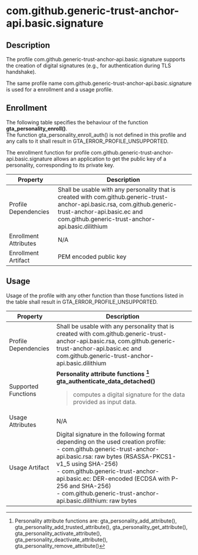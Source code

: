 # com.github.generic-trust-anchor-api.basic.signature

## Description
The profile com.github.generic-trust-anchor-api.basic.signature supports the creation of digital signatures (e.g., for authentication during TLS handshake).

The same profile name com.github.generic-trust-anchor-api.basic.signature is used for a enrollment and a usage profile.

## Enrollment
The following table specifies the behaviour of the function **gta_personality_enroll()**. <br>The function gta_personality_enroll_auth() is not defined in this profile and any calls to it shall result in GTA_ERROR_PROFILE_UNSUPPORTED.

The enrollment function for profile com.github.generic-trust-anchor-api.basic.signature allows an application to get the public key of a personality, corresponding to its private key.

| **Property** | **Description** |
| ------------ | ----------------|
| Profile Dependencies | Shall be usable with any personality that is created with com.github.generic-trust-anchor-api.basic.rsa, com.github.generic-trust-anchor-api.basic.ec and com.github.generic-trust-anchor-api.basic.dilithium |
| Enrollment Attributes | N/A |
| Enrollment Artifact | PEM encoded public key |

## Usage
Usage of the profile with any other function than those functions listed in the table shall result in GTA_ERROR_PROFILE_UNSUPPORTED.

| **Property** | **Description** |
| ------------ | ----------------|
| Profile Dependencies | Shall be usable with any personality that is created with com.github.generic-trust-anchor-api.basic.rsa, com.github.generic-trust-anchor-api.basic.ec and com.github.generic-trust-anchor-api.basic.dilithium |
| Supported Functions | **Personality attribute functions [^1]**<br>**gta_authenticate_data_detached()**<br><blockquote>computes a digital signature for the data provided as input data.</blockquote> |
| Usage Attributes | N/A |
| Usage Artifact | Digital signature in the following format depending on the used creation profile:<br>- com.github.generic-trust-anchor-api.basic.rsa: raw bytes (RSASSA-PKCS1-v1_5 using SHA-256)<br>- com.github.generic-trust-anchor-api.basic.ec: DER-encoded (ECDSA with P-256 and SHA-256)<br>- com.github.generic-trust-anchor-api.basic.dilithium: raw bytes |

[^1]: Personality attribute functions are: gta_personality_add_attribute(), gta_personality_add_trusted_attribute(), gta_personality_get_attribute(), gta_personality_activate_attribute(), gta_personality_deactivate_attribute(), gta_personality_remove_attribute()
